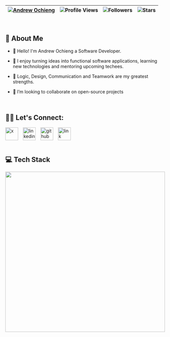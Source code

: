 | [![Andrew Ochieng](https://img.shields.io/badge/ANDREW-OCHIENG-<COLOR>.svg)](https://shields.io/) | ![Profile Views](https://komarev.com/ghpvc/?username=Andrew-Ochieng&color=green) | ![Followers](https://img.shields.io/github/followers/Andrew-Ochieng) | ![Stars](https://img.shields.io/github/stars/Andrew-Ochieng?label=Profile%20Stars&logo=Profile%20stars&logoColor=g) | 
--| --| --| --|

<br>

## 📖 About Me

*  👋 Hello! I'm Andrew Ochieng a Software Developer.

* 🚀 I enjoy turning ideas into functional software applications, learning new technologies and mentoring upcoming techees.

* 🌱 Logic, Design, Communication and Teamwork are my greatest strengths.

* 👯 I’m looking to collaborate on open-source projects 


</br>

## 🙋‍♂️ Let's Connect:

<div align="left" style="display:flex; gap: 15px;">
  <a href="https://x.com/dev__drew" style="text-decoration: none;">
    <img width="40" height="40" src="https://img.icons8.com/3d-fluency/40/x.png" alt="x"/>
  </a>
  <a href="https://www.linkedin.com/in/andrew-ochieng-00b076180" style="text-decoration: none;">
    <img width="40" height="40" src="https://img.icons8.com/3d-fluency/40/linkedin.png" alt="linkedin"/>
  </a>
  <a href="https://github.com/andrew-ochieng" style="text-decoration: none;">
    <img width="40" height="40" src="https://img.icons8.com/3d-fluency/40/github.png" alt="github"/>
  </a>
  <a href="https://andrewochieng.netlify.app" style="text-decoration: none;">
    <img width="40" height="40" src="https://img.icons8.com/3d-fluency/40/link.png" alt="link"/>
  </a>
</div>


</br>

## 💻 Tech Stack

<img  src="https://skillicons.dev/icons?i=laravel,php,js,ts,react,nextjs,redux,jquery,postgres,sqlite,mongodb,css,sass,tailwind,bootstrap,git,github,heroku,figma,ai,xd,ps" style="width: 500px" />
